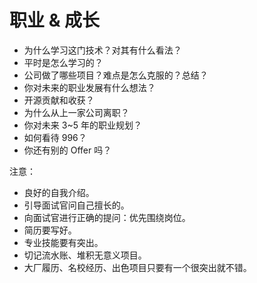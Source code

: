 # 职业 & 成长

* 为什么学习这门技术？对其有什么看法？
* 平时是怎么学习的？
* 公司做了哪些项目？难点是怎么克服的？总结？
* 你对未来的职业发展有什么想法？
* 开源贡献和收获？
* 为什么从上一家公司离职？
* 你对未来 3~5 年的职业规划？
* 如何看待 996？
* 你还有别的 Offer 吗？

注意：

* 良好的自我介绍。
* 引导面试官问自己擅长的。
* 向面试官进行正确的提问：优先围绕岗位。
* 简历要写好。
* 专业技能要有突出。
* 切记流水账、堆积无意义项目。
* 大厂履历、名校经历、出色项目只要有一个很突出就不错。



